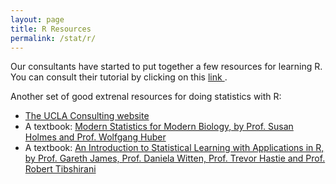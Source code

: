 ```yaml
---
layout: page
title: R Resources
permalink: /stat/r/
---
```


Our consultants have started to put together a few resources for learning R. You can consult their tutorial by clicking on this <a href="{{ site.baseurl }}images/tutorial-summary.html">link </a>.

Another set of good  extrenal resources for doing statistics with R:

+ [The UCLA Consulting website](https://stats.idre.ucla.edu/)
+ A textbook: [Modern Statistics for Modern Biology, by Prof. Susan Holmes and Prof. Wolfgang Huber](https://statweb.stanford.edu/~susan/book-modern-statistics-for-modern-biology.html)
+ A textbook: [An Introduction to Statistical Learning with Applications in R, by Prof. Gareth James, Prof. Daniela Witten, Prof. Trevor Hastie and Prof. Robert Tibshirani](https://www.statlearning.com/)
